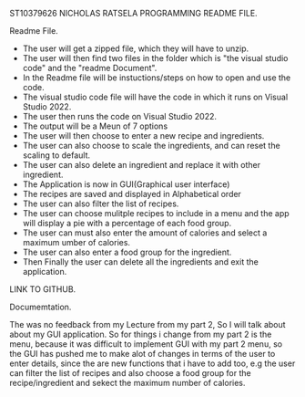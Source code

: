 ST10379626 NICHOLAS RATSELA  PROGRAMMING README FILE.

Readme File.

- The user will get a zipped file, which they will have to unzip.
- The user will then find two files in the folder which is "the visual studio code" and the "readme Document".
- In the Readme file will be instuctions/steps on how to open and use the code.
- The visual studio code file will have the code in which it runs on Visual Studio 2022.
- The user then runs the code on Visual Studio 2022.
- The output will be a Meun of 7 options
- The user will then choose to enter a new recipe and ingredients.
- The user can also choose to scale the ingredients, and can reset the scaling to default.
- The user can also delete an ingredient and replace it with other ingredient.
- The Application is now in GUI(Graphical user interface)
- The recipes are saved and displayed in Alphabetical order
- The user can also filter the list of recipes.
- The user can choose mulitple recipes to include in a menu and the app will display a pie with a percentage of each food group.
- The user can must also enter the amount of calories and select a maximum umber of calories.
- The user can also enter a food group for the ingredient. 
- Then Finally the user can delete all the ingredients and exit the application.


LINK TO GITHUB.


Documemtation.

The was no feedback from my Lecture from my part 2, So I will talk about about my GUI application. So for things i change from my part 2 is the menu, because it was difficult to implement GUI with my part 2 menu, so the GUI has pushed me to make alot of changes in terms of the user to enter details, since the are new functions that i have to add too, e.g the user can filter the list of recipes and also choose a food group for the recipe/ingredient and sekect the maximum number of calories.

